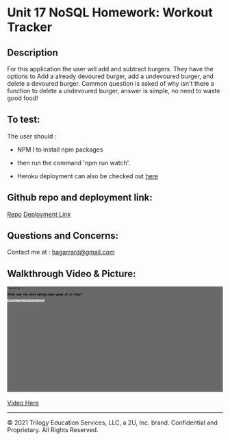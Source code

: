 # Unit 17 NoSQL Homework: Workout Tracker



## Description
 For this application the user will add and subtract burgers. They have the options to Add a already devoured burger, add a undevoured burger, and delete a devoured burger. Common question is asked of why isn't there a function to delete a undevoured burger, answer is simple, no need to waste good food!

## To test:

The user should :

  * NPM I to install npm packages

  * then run the command 'npm run watch'.

  * Heroku deployment can also be checked out  <a href="https://burger-app-bcs-hayden.herokuapp.com/">here</a>
  

## Github repo and deployment link:


<a href="https://github.com/H-garr/burgercreator">Repo</a>
<a href=" https://h-garr.github.io/burgercreator/">Deployment Link</a>

## Questions and Concerns:
Contact me at :
<a href="https://hagarrard@gmail.com">hagarrard@gmail.com</a>

## Walkthrough Video & Picture: 

![Pic of Working Site](./assets/pic-of-working-site.png)

<a href="https://drive.google.com/file/d/16zZVzlK-vnoeY-mTmT0Hvi98p41jbxo-/view">Video Here</a>
- - -
© 2021 Trilogy Education Services, LLC, a 2U, Inc. brand. Confidential and Proprietary. All Rights Reserved.